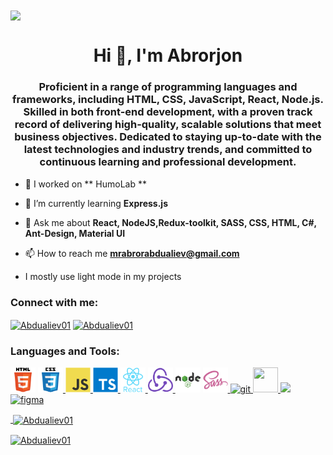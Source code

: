 <img align="center" src="https://www.wingstechsolutions.com/wp-content/uploads/2022/03/full-stack-development.gif" >

<h1 align="center">Hi 👋, I'm Abrorjon</h1>
<h3 align="center">Proficient in a range of programming languages and frameworks, including HTML, CSS, JavaScript, React, Node.js. Skilled in both front-end development, with a proven track record of delivering high-quality, scalable solutions that meet business objectives. Dedicated to staying up-to-date with the latest technologies and industry trends, and committed to continuous learning and professional development.</h3>

- 🔭 I worked on ** HumoLab **

- 🌱 I’m currently learning **Express.js**

- 💬 Ask me about **React, NodeJS,Redux-toolkit, SASS, CSS, HTML, C#, Ant-Design, Material UI**

- 📫 How to reach me **mrabrorabdualiev@gmail.com**

<!-- - 📄 Know about my experiences [https://www.canva.com/design/DAFDw6fsScI/wBIix024aHiYKvtwVy_9uQ/view?utm_content=DAFDw6fsScI&utm_campaign=designshare&utm_medium=link&utm_source=publishsharelink](https://www.canva.com/design/DAFDw6fsScI/wBIix024aHiYKvtwVy_9uQ/view?utm_content=DAFDw6fsScI&utm_campaign=designshare&utm_medium=link&utm_source=publishsharelink) -->

- I mostly use light mode in my projects

<h3 align="left">Connect with me:</h3>
<p align="left">
<a href="https://www.linkedin.com/in/abrorjon-abdualiev-305694293" target="blank"><img align="center" src="https://raw.githubusercontent.com/rahuldkjain/github-profile-readme-generator/master/src/images/icons/Social/linked-in-alt.svg" alt="Abdualiev01" height="30" width="40" /></a>
<a href="https://www.facebook.com/abdualiev.v" target="blank"><img align="center" src="https://raw.githubusercontent.com/rahuldkjain/github-profile-readme-generator/master/src/images/icons/Social/facebook.svg" alt="Abdualiev01" height="30" width="40" /></a>

<h3 align="left">Languages and Tools:</h3>
<p align="left"> 
    <img src="https://raw.githubusercontent.com/devicons/devicon/master/icons/html5/html5-original-wordmark.svg" alt="html5" width="40" height="40"/> </a> 
    <a href="https://www.w3schools.com/css/" target="_blank" rel="noreferrer"> <img src="https://raw.githubusercontent.com/devicons/devicon/master/icons/css3/css3-original-wordmark.svg" alt="css3" width="40" height="40"/> </a>
    <a href="https://developer.mozilla.org/en-US/docs/Web/JavaScript" target="_blank" rel="noreferrer"> <img src="https://raw.githubusercontent.com/devicons/devicon/master/icons/javascript/javascript-original.svg" alt="javascript" width="40" height="40"/> </a>
    <a href="https://www.typescriptlang.org/" target="_blank" rel="noreferrer"> <img src="https://raw.githubusercontent.com/devicons/devicon/master/icons/typescript/typescript-original.svg" alt="typescript" width="40" height="40"/> </a> 
    <a href="https://reactjs.org/" target="_blank" rel="noreferrer"> <img src="https://raw.githubusercontent.com/devicons/devicon/master/icons/react/react-original-wordmark.svg" alt="react" width="40" height="40"/> </a> 
    <a href="https://redux.js.org" target="_blank" rel="noreferrer"> <img src="https://raw.githubusercontent.com/devicons/devicon/master/icons/redux/redux-original.svg" alt="redux" width="40" height="40"/> </a>  
    <img src="https://raw.githubusercontent.com/devicons/devicon/master/icons/nodejs/nodejs-original-wordmark.svg" alt="nodejs" width="40" height="40"/> </a>
    <a href="https://sass-lang.com" target="_blank" rel="noreferrer"> <img src="https://raw.githubusercontent.com/devicons/devicon/master/icons/sass/sass-original.svg" alt="sass" width="40" height="40"/> </a> 
    <a href="https://aws.amazon.com" target="_blank" rel="noreferrer"> 
        <img src="https://www.vectorlogo.zone/logos/git-scm/git-scm-icon.svg" alt="git" width="40" height="40"/> </a> <a href="https://www.w3.org/html/" target="_blank" rel="noreferrer"> 
    <img src="https://github.githubassets.com/images/modules/logos_page/GitHub-Mark.png" width="40" height="40"/>
            <a href="https://getbootstrap.com" target="_blank" rel="noreferrer"> <img src="https://raw.githubusercontent.com/devicons/devicon/master/icons/bootstrap/bootstrap-plain-wordmark.
                <a href="https://www.figma.com/" target="_blank" rel="noreferrer"> <img src="https://www.vectorlogo.zone/logos/figma/figma-icon.svg" alt="figma" width="40" height="40"/> </a> <a href="https://git-scm.com/" target="_blank" rel="noreferrer">

<p>&nbsp;<img align="center" src="https://github-readme-stats.vercel.app/api?username=Abdualiev01&show_icons=true&locale=en" alt="Abdualiev01" /></p>
<p><img align="center" src="https://github-readme-streak-stats.herokuapp.com/?user=Abdualiev01&" alt="Abdualiev01" /></p>
